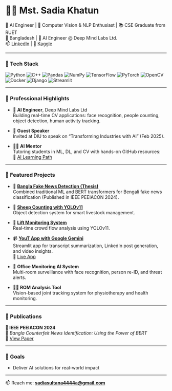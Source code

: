 # 👩‍💻 Mst. Sadia Khatun

🚀 AI Engineer | 🧠 Computer Vision & NLP Enthusiast | 📚 CSE Graduate from RUET  
📍 Bangladesh | 💼 AI Engineer @ Deep Mind Labs Ltd.  
📫 [LinkedIn](https://www.linkedin.com/in/sadiakhatun) | 🧪 [Kaggle](https://www.kaggle.com/sadiakhatun) 

---

### 🔧 Tech Stack

![Python](https://img.shields.io/badge/Python-3776AB?style=flat&logo=python&logoColor=white)
![C++](https://img.shields.io/badge/C++-00599C?style=flat&logo=c%2B%2B&logoColor=white)
![Pandas](https://img.shields.io/badge/Pandas-150458?style=flat&logo=pandas&logoColor=white)
![NumPy](https://img.shields.io/badge/NumPy-013243?style=flat&logo=numpy&logoColor=white)
![TensorFlow](https://img.shields.io/badge/TensorFlow-FF6F00?style=flat&logo=tensorflow)
![PyTorch](https://img.shields.io/badge/PyTorch-EE4C2C?style=flat&logo=pytorch)
![OpenCV](https://img.shields.io/badge/OpenCV-5C3EE8?style=flat&logo=opencv)
![Docker](https://img.shields.io/badge/Docker-2496ED?style=flat&logo=docker)
![Django](https://img.shields.io/badge/Django-092E20?style=flat&logo=django)
![Streamlit](https://img.shields.io/badge/Streamlit-FF4B4B?style=flat&logo=streamlit)

---

### 💼 Professional Highlights

- 🔬 **AI Engineer**, Deep Mind Labs Ltd  
  Building real-time CV applications: face recognition, people counting, object detection, human activity tracking.

- 📢 **Guest Speaker**  
  Invited at DIU to speak on “Transforming Industries with AI” (Feb 2025).

- 👩‍🏫 **AI Mentor**  
  Tutoring students in ML, DL, and CV with hands-on GitHub resources:  
  🔗 [AI Learning Path](https://github.com/sadia4444a/AI-Learning-Path-)

---

### 🚀 Featured Projects

- 🧠 [**Bangla Fake News Detection (Thesis)**](https://github.com/sadia4444a/Thesis---Natural-Language-Processing)  
  Combined traditional ML and BERT transformers for Bengali fake news classification (Published in IEEE PEEIACON 2024).

- 🐑 [**Sheep Counting with YOLOv11**](https://github.com/sadia4444a/Sheep_count_computer_vision)  
  Object detection system for smart livestock management.

- 🏢 [**Lift Monitoring System**](https://github.com/sadia4444a/Lift_Monitoring_AI)  
  Real-time crowd flow analysis using YOLOv11.

- 📹 [**YouT App with Google Gemini**](https://github.com/sadia4444a/llm-gemini-project)  
  Streamlit app for transcript summarization, LinkedIn post generation, and video insights.  
  🔗 [Live App](https://youtapp.streamlit.app)

- 🏦 **Office Monitoring AI System**  
  Multi-room surveillance with face recognition, person re-ID, and threat alerts.

- 🤸‍♀️ **ROM Analysis Tool**  
  Vision-based joint tracking system for physiotherapy and health monitoring.

---

### 📄 Publications

**🔹 IEEE PEEIACON 2024**  
📜 _Bangla Counterfeit News Identification: Using the Power of BERT_  
🔗 [View Paper](https://ieeexplore.ieee.org/abstract/document/10800650/)

---

### 🎯 Goals

- Deliver AI solutions for real-world impact  

---

📫 Reach me: **sadiasultana4444a@gmail.com**  
